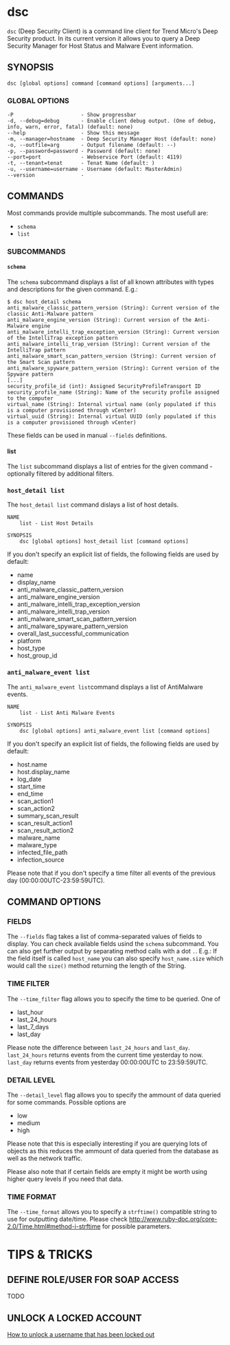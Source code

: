 # dsc

`dsc` (Deep Security Client) is a command line client for Trend Micro's Deep Security product.
In its current version it allows you to query a Deep Security Manager for Host Status and Malware Event information.

## SYNOPSIS
    dsc [global options] command [command options] [arguments...]

### GLOBAL OPTIONS
    -P                      - Show progressbar
    -d, --debug=debug       - Enable client debug output. (One of debug, info, warn, error, fatal) (default: none)
    --help                  - Show this message
    -m, --manager=hostname  - Deep Security Manager Host (default: none)
    -o, --outfile=arg       - Output filename (default: --)
    -p, --password=password - Password (default: none)
    --port=port             - Webservice Port (default: 4119)
    -t, --tenant=tenat      - Tenat Name (default: )
    -u, --username=username - Username (default: MasterAdmin)
    --version               -

## COMMANDS

Most commands provide multiple subcommands. The most usefull are:

* `schema`
* `list`


### SUBCOMMANDS

#### `schema`

The `schema` subcommand displays a list of all known attributes with types and descriptions for the given command. E.g.:

    $ dsc host_detail schema
    anti_malware_classic_pattern_version (String): Current version of the classic Anti-Malware pattern
    anti_malware_engine_version (String): Current version of the Anti-Malware engine
    anti_malware_intelli_trap_exception_version (String): Current version of the IntelliTrap exception pattern
    anti_malware_intelli_trap_version (String): Current version of the IntelliTrap pattern
    anti_malware_smart_scan_pattern_version (String): Current version of the Smart Scan pattern
    anti_malware_spyware_pattern_version (String): Current version of the Spyware pattern
    [...]
    security_profile_id (int): Assigned SecurityProfileTransport ID
    security_profile_name (String): Name of the security profile assigned to the computer
    virtual_name (String): Internal virtual name (only populated if this is a computer provisioned through vCenter)
    virtual_uuid (String): Internal virtual UUID (only populated if this is a computer provisioned through vCenter)

These fields can be used in manual `--fields` definitions.

#### list

The `list` subcommand displays a list of entries for the given command - optionally filtered by additional filters.

### `host_detail list`

The `host_detail list` command dislays a list of host details.

    NAME
        list - List Host Details

    SYNOPSIS
        dsc [global options] host_detail list [command options]

If you don't specify an explicit list of fields, the following fields are used by default:

* name
* display_name
* anti_malware_classic_pattern_version
* anti_malware_engine_version
* anti_malware_intelli_trap_exception_version
* anti_malware_intelli_trap_version
* anti_malware_smart_scan_pattern_version
* anti_malware_spyware_pattern_version
* overall_last_successful_communication
* platform
* host_type
* host_group_id

### `anti_malware_event list`

The `anti_malware_event list`command displays a list of AntiMalware events.

    NAME
        list - List Anti Malware Events

    SYNOPSIS
        dsc [global options] anti_malware_event list [command options]

If you don't specify an explicit list of fields, the following fields are used by default:

* host.name
* host.display_name
* log_date
* start_time
* end_time
* scan_action1
* scan_action2
* summary_scan_result
* scan_result_action1
* scan_result_action2
* malware_name
* malware_type
* infected_file_path
* infection_source

Please note that if you don't specify a time filter all events of the previous day (00:00:00UTC-23:59:59UTC).


## COMMAND OPTIONS

### FIELDS

The `--fields` flag takes a list of comma-separated values of fields to display. You can check available fields usind the `schema` subcommand.
You can also get further output by separating method calls with a dot `.`. E.g.: If the field itself is called `host_name` you can also
specify `host_name.size` which would call the `size()` method returning the length of the String.

### TIME FILTER

The `--time_filter` flag allows you to specify the time to be queried. One of

* last_hour
* last_24_hours
* last_7_days
* last_day

Please note the difference between `last_24_hours` and `last_day`. `last_24_hours` returns events from the current time yesterday to now.
`last_day` returns events from yesterday 00:00:00UTC to 23:59:59UTC.

### DETAIL LEVEL

The `--detail_level` flag allows you to specify the ammount of data queried for some commands. Possible options are

* low
* medium
* high

Please note that this is especially interesting if you are querying lots of objects as this reduces the ammount of data
queried from the database as well as the network traffic.

Please also note that if certain fields are empty it might be worth using higher query levels if you need that data.

### TIME FORMAT

The `--time_format` allows you to specify a `strftime()` compatible string to use for outputting date/time. Please check
http://www.ruby-doc.org/core-2.0/Time.html#method-i-strftime for possible parameters.

# TIPS & TRICKS

## DEFINE ROLE/USER FOR SOAP ACCESS

TODO

## UNLOCK A LOCKED ACCOUNT

[How to unlock a username that has been locked out](http://esupport.trendmicro.com/solution/en-us/1055084.aspx)




